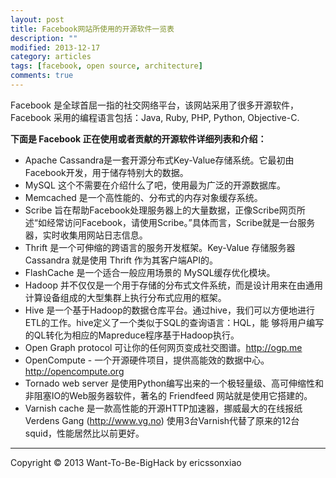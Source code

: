 ```yaml
---
layout: post
title: Facebook网站所使用的开源软件一览表
description: ""
modified: 2013-12-17
category: articles
tags: [facebook, open source, architecture]
comments: true
---
```


Facebook 是全球首屈一指的社交网络平台，该网站采用了很多开源软件，Facebook 采用的编程语言包括：Java, Ruby, PHP, Python, Objective-C.

**下面是 Facebook 正在使用或者贡献的开源软件详细列表和介绍：**

* Apache Cassandra是一套开源分布式Key-Value存储系统。它最初由Facebook开发，用于储存特别大的数据。
* MySQL 这个不需要在介绍什么了吧，使用最为广泛的开源数据库。
* Memcached 是一个高性能的、分布式的内存对象缓存系统。
* Scribe 旨在帮助Facebook处理服务器上的大量数据，正像Scribe网页所述“如经常访问Facebook，请使用Scribe。”具体而言，Scribe就是一台服务器，实时收集用网站日志信息。
* Thrift 是一个可伸缩的跨语言的服务开发框架。Key-Value 存储服务器 Cassandra 就是使用 Thrift 作为其客户端API的。
* FlashCache 是一个适合一般应用场景的 MySQL缓存优化模块。
* Hadoop 并不仅仅是一个用于存储的分布式文件系统，而是设计用来在由通用计算设备组成的大型集群上执行分布式应用的框架。
* Hive 是一个基于Hadoop的数据仓库平台。通过hive，我们可以方便地进行ETL的工作。hive定义了一个类似于SQL的查询语言：HQL，能 够将用户编写的QL转化为相应的Mapreduce程序基于Hadoop执行。
* Open Graph protocol 可让你的任何网页变成社交图谱。http://ogp.me
* OpenCompute - 一个开源硬件项目，提供高能效的数据中心。http://opencompute.org
* Tornado web server 是使用Python编写出来的一个极轻量级、高可伸缩性和非阻塞IO的Web服务器软件，著名的 Friendfeed 网站就是使用它搭建的。
* Varnish cache 是一款高性能的开源HTTP加速器，挪威最大的在线报纸 Verdens Gang (http://www.vg.no) 使用3台Varnish代替了原来的12台squid，性能居然比以前更好。

* * * * * *
<div class="sample_footer">
Copyright &copy; 2013 Want-To-Be-BigHack by ericssonxiao
</div>